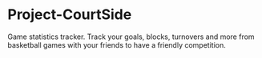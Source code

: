 # Project-CourtSide
Game statistics tracker. Track your goals, blocks, turnovers and more from basketball games with your friends to have a friendly competition.
